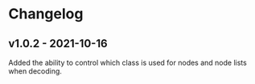 # Changelog

## v1.0.2 - 2021-10-16

Added the ability to control which class is used for nodes and node lists when decoding.
